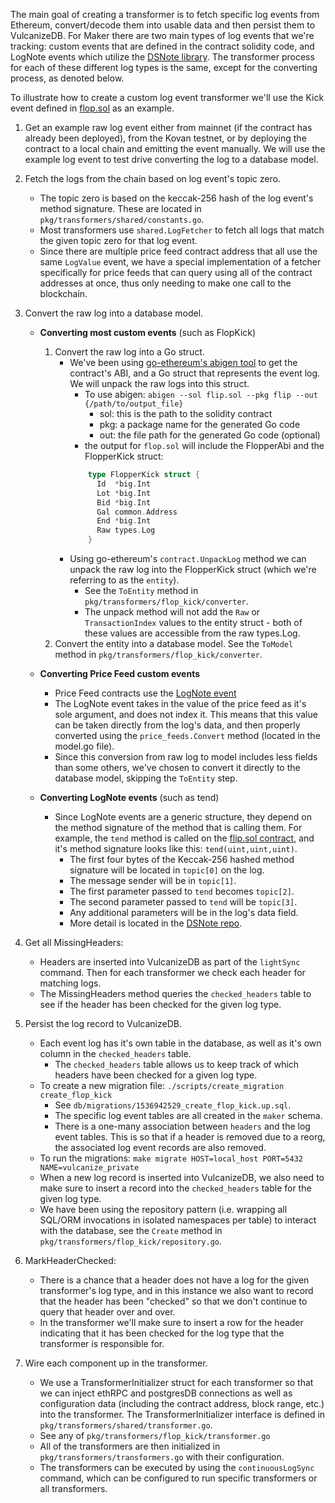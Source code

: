 The main goal of creating a transformer is to fetch specific log events from Ethereum, convert/decode them into usable data and then persist them to VulcanizeDB. For Maker there are two main types of log events that we're tracking: custom events that are defined in the contract solidity code, and LogNote events which utilize the [DSNote library](https://github.com/dapphub/ds-note). The transformer process for each of these different log types is the same, except for the converting process, as denoted below.

To illustrate how to create a custom log event transformer we'll use the Kick event defined in [flop.sol](https://github.com/makerdao/dss/blob/master/src/flop.sol) as an example.

1. Get an example raw log event either from mainnet (if the contract has already been deployed), from the Kovan testnet, or by deploying the contract to a local chain and emitting the event manually. We will use the example log event to test drive converting the log to a database model.

1. Fetch the logs from the chain based on log event's topic zero.
    - The topic zero is based on the keccak-256 hash of the log event's method signature. These are located in `pkg/transformers/shared/constants.go`.
    - Most transformers use `shared.LogFetcher` to fetch all logs that match the given topic zero for that log event.
    - Since there are multiple price feed contract address that all use the same `LogValue` event, we have a special implementation of a fetcher specifically for price feeds that can query using all of the contract addresses at once, thus only needing to make one call to the blockchain.

1. Convert the raw log into a database model.
    - **Converting most custom events** (such as FlopKick)
      1. Convert the raw log into a Go struct.
          - We've been using [go-ethereum's abigen tool](https://github.com/ethereum/go-ethereum/tree/master/cmd/abigen) to get the contract's ABI, and a Go struct that represents the event log. We will unpack the raw logs into this struct.
            - To use abigen: `abigen --sol flip.sol --pkg flip --out {/path/to/output_file}`
              - sol: this is the path to the solidity contract
              - pkg: a package name for the generated Go code
              - out: the file path for the generated Go code (optional)
            - the output for `flop.sol` will include the FlopperAbi and the FlopperKick struct:
            ```go
                type FlopperKick struct {
                  Id  *big.Int
                  Lot *big.Int
                  Bid *big.Int
                  Gal common.Address
                  End *big.Int
                  Raw types.Log
                }
            ```
          - Using go-ethereum's `contract.UnpackLog` method we can unpack the raw log into the FlopperKick struct (which we're referring to as the `entity`).
            - See the `ToEntity` method in `pkg/transformers/flop_kick/converter`.
            - The unpack method will not add the `Raw` or `TransactionIndex` values to the entity struct - both of these values are accessible from the raw types.Log.
      1. Convert the entity into a database model. See the `ToModel` method in `pkg/transformers/flop_kick/converter`.

    - **Converting Price Feed custom events**
      - Price Feed contracts use the [LogNote event](https://github.com/makerdao/medianizer/blob/master/src/medianizer.sol#L23)
      - The LogNote event takes in the value of the price feed as it's sole argument, and does not index it. This means that this value can be taken directly from the log's data, and then properly converted using the `price_feeds.Convert` method (located in the model.go file).
      - Since this conversion from raw log to model includes less fields than some others, we've chosen to convert it directly to the database model, skipping the `ToEntity` step.
    - **Converting LogNote events** (such as tend)
      - Since LogNote events are a generic structure, they depend on the method signature of the method that is calling them. For example, the `tend` method is called on the [flip.sol contract](https://github.com/makerdao/dss/blob/master/src/flip.sol#L117), and it's method signature looks like this: `tend(uint,uint,uint)`.
        - The first four bytes of the Keccak-256 hashed method signature will be located in `topic[0]` on the log.
        - The message sender will be in `topic[1]`.
        - The first parameter passed to `tend` becomes `topic[2]`.
        - The second parameter passed to `tend` will be `topic[3]`.
        - Any additional parameters will be in the log's data field.
        - More detail is located in the [DSNote repo](https://github.com/dapphub/ds-note).
1. Get all MissingHeaders:
    - Headers are inserted into VulcanizeDB as part of the `lightSync` command. Then for each transformer we check each header for matching logs.
    - The MissingHeaders method queries the `checked_headers` table to see if the header has been checked for the given log type.
1. Persist the log record to VulcanizeDB.
    - Each event log has it's own table in the database, as well as it's own column in the `checked_headers` table.
      - The `checked_headers` table allows us to keep track of which headers have been checked for a given log type.
    - To create a new migration file: `./scripts/create_migration create_flop_kick`
      - See `db/migrations/1536942529_create_flop_kick.up.sql`.
      - The specific log event tables are all created in the `maker`
        schema.
      - There is a one-many association between `headers` and the log
        event tables. This is so that if a header is removed due to a reorg, the associated log event records are also removed.
    - To run the migrations: `make migrate HOST=local_host PORT=5432 NAME=vulcanize_private`
    - When a new log record is inserted into VulcanizeDB, we also need to make sure to insert a record into the `checked_headers` table for the given log type.
    - We have been using the repository pattern (i.e. wrapping all SQL/ORM invocations in isolated namespaces per table) to interact with the database, see the `Create` method in `pkg/transformers/flop_kick/repository.go`.
1. MarkHeaderChecked:
    - There is a chance that a header does not have a log for the given transformer's log type, and in this instance we also want to record that the header has been "checked" so that we don't continue to query that header over and over.
    - In the transformer we'll make sure to insert a row for the header indicating that it has been checked for the log type that the transformer is responsible for.
1. Wire each component up in the transformer.
    - We use a TransformerInitializer struct for each transformer so that we can inject ethRPC and postgresDB connections as well as configuration data (including the contract address, block range, etc.) into the transformer. The TransformerInitializer interface is defined in `pkg/transformers/shared/transformer.go`.
    - See any of `pkg/transformers/flop_kick/transformer.go`
    - All of the transformers are then initialized in `pkg/transformers/transformers.go` with their configuration.
    - The transformers can be executed by using the `continuousLogSync` command, which can be configured to run specific transformers or all transformers.
